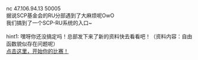 nc 47.106.94.13 50005<br>据说SCP基金会的RU分部遇到了大麻烦呢OwO<br>我们搞到了一个SCP-RU系统的入口~<br><br>hint1: 嘿呀你还没搞定吗！总部发下来了新的资料快去看看吧！（资料内容：自由函数貌似存在问题呢）<br><a href="https://github.com/treebacker/ACTF/raw/master/SCP_Foundation">点击这里，开始你的比赛！</a>